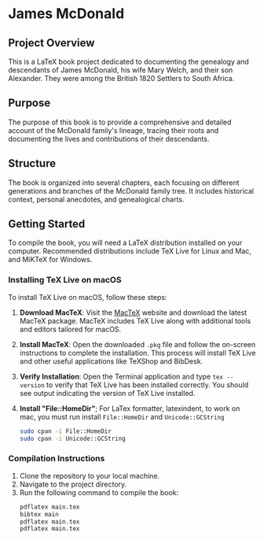 # James McDonald

## Project Overview
This is a LaTeX book project dedicated to documenting the genealogy and descendants of James McDonald, his wife Mary Welch, and their son Alexander. They were among the British 1820 Settlers to South Africa.

## Purpose
The purpose of this book is to provide a comprehensive and detailed account of the McDonald family's lineage, tracing their roots and documenting the lives and contributions of their descendants.

## Structure
The book is organized into several chapters, each focusing on different generations and branches of the McDonald family tree. It includes historical context, personal anecdotes, and genealogical charts.

## Getting Started
To compile the book, you will need a LaTeX distribution installed on your computer. Recommended distributions include TeX Live for Linux and Mac, and MiKTeX for Windows.


### Installing TeX Live on macOS

To install TeX Live on macOS, follow these steps:

1. **Download MacTeX**:
   Visit the [MacTeX](https://tug.org/mactex/) website and download the latest MacTeX package. MacTeX includes TeX Live along with additional tools and editors tailored for macOS. 

2. **Install MacTeX**:
   Open the downloaded `.pkg` file and follow the on-screen instructions to complete the installation. This process will install TeX Live and other useful applications like TeXShop and BibDesk.

3. **Verify Installation**:
   Open the Terminal application and type `tex --version` to verify that TeX Live has been installed correctly. You should see output indicating the version of TeX Live installed.

4. **Install "File::HomeDir"**;
   For LaTex formatter, latexindent, to work on mac, you must run install `File::HomeDir` and `Unicode::GCString`
   ```bash
   sudo cpan -i File::HomeDir
   sudo cpan -i Unicode::GCString
   ```

### Compilation Instructions
1. Clone the repository to your local machine.
2. Navigate to the project directory.
3. Run the following command to compile the book:
   ```bash
   pdflatex main.tex
   bibtex main
   pdflatex main.tex
   pdflatex main.tex
   ```
